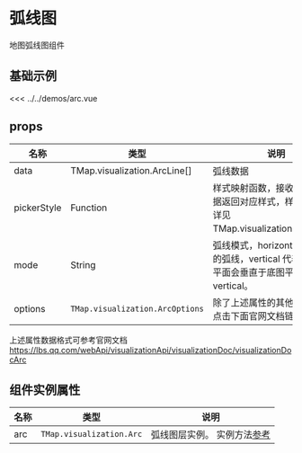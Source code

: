 # 弧线图

地图弧线图组件


## 基础示例

<ArcDemo/>

<<< ../../demos/arc.vue

## props

| 名称            | 类型                         | 说明                                                 |
| --------------- | ---------------------------- | ---------------------------------------------------- |
| data         | TMap.visualization.ArcLine[]                                      | 弧线数据          |
| pickerStyle     | Function | 样式映射函数，接收ArcLine数据返回对应样式，样式对象规范详见 TMap.visualization.ArcStyle。 | 
| mode | String                        | 弧线模式，horizontal 代表贴地的弧线，vertical 代表弧线所在平面会垂直于底图平面，默认为vertical。   |
| options   | `TMap.visualization.ArcOptions` |  除了上述属性的其他配置参数，点击下面官网文档链接查看             

上述属性数据格式可参考官网文档 https://lbs.qq.com/webApi/visualizationApi/visualizationDoc/visualizationDocArc

## 组件实例属性

| 名称            | 类型                         | 说明                                                 |
| --------------- | ---------------------------- | ---------------------------------------------------- |
|    arc      | `TMap.visualization.Arc` | 弧线图层实例。 实例方法[参考](https://lbs.qq.com/webApi/visualizationApi/visualizationDoc/visualizationDocArc)                                                                |